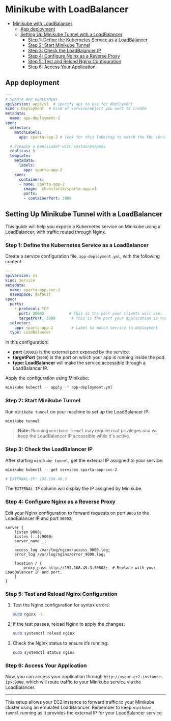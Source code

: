 # Minikube with LoadBalancer

- [Minikube with LoadBalancer](#minikube-with-loadbalancer)
  - [App deployment](#app-deployment)
  - [Setting Up Minikube Tunnel with a LoadBalancer](#setting-up-minikube-tunnel-with-a-loadbalancer)
    - [Step 1: Define the Kubernetes Service as a LoadBalancer](#step-1-define-the-kubernetes-service-as-a-loadbalancer)
    - [Step 2: Start Minikube Tunnel](#step-2-start-minikube-tunnel)
    - [Step 3: Check the LoadBalancer IP](#step-3-check-the-loadbalancer-ip)
    - [Step 4: Configure Nginx as a Reverse Proxy](#step-4-configure-nginx-as-a-reverse-proxy)
    - [Step 5: Test and Reload Nginx Configuration](#step-5-test-and-reload-nginx-configuration)
    - [Step 6: Access Your Application](#step-6-access-your-application)

## App deployment

```yaml
---
# SPARTA APP DEPLOYMENT
apiVersion: apps/v1  # specify api to use for deployment
kind : Deployment  # kind of service/object you want to create
metadata:
  name: app-deployment-2
spec:
  selector:
    matchLabels:
      app: sparta-app-2 # look for this labe/tag to match the k8n service

  # Creaate a ReplicaSet with instances/pods
  replicas: 5
  template:
    metadata:
      labels:
        app: sparta-app-2
    spec:
      containers:
      - name: sparta-app-2
        image:  shonifari8/sparta-app:v1
        ports:
        - containerPort: 3000
```

## Setting Up Minikube Tunnel with a LoadBalancer

This guide will help you expose a Kubernetes service on Minikube using a LoadBalancer, with traffic routed through Nginx.

### Step 1: Define the Kubernetes Service as a LoadBalancer

Create a service configuration file, `app-deployment.yml`, with the following content:

```yaml
---
apiVersion: v1
kind: Service
metadata:
  name: sparta-app-svc-2
  namespace: default
spec:
  ports:
    - protocol: TCP
      port: 30002           # This is the port your clients will use.
      targetPort: 3000       # This is the port your application is running on.
  selector:
    app: sparta-app-2        # Label to match service to deployment
  type: LoadBalancer
```

In this configuration:

- **port** (`30002`) is the external port exposed by the service.
- **targetPort** (`3000`) is the port on which your app is running inside the pod.
- **type: LoadBalancer** will make the service accessible through a LoadBalancer IP.

Apply the configuration using Minikube:

```sh
minikube kubectl -- apply -f app-deployment.yml
```

### Step 2: Start Minikube Tunnel

Run `minikube tunnel` on your machine to set up the LoadBalancer IP:

```sh
minikube tunnel
```

> **Note:** Running `minikube tunnel` may require root privileges and will keep the LoadBalancer IP accessible while it's active.

### Step 3: Check the LoadBalancer IP

After starting `minikube tunnel`, get the external IP assigned to your service:

```sh
minikube kubectl -- get services sparta-app-svc-2

# EXTERNAL-IP: 192.168.49.3
```

The `EXTERNAL-IP` column will display the IP assigned by Minikube.

### Step 4: Configure Nginx as a Reverse Proxy

Edit your Nginx configuration to forward requests on port `9000` to the LoadBalancer IP and port `30002`:

```nginx
server {
    listen 9000;
    listen [::]:9000;
    server_name _;

    access_log /var/log/nginx/access_9000.log;
    error_log /var/log/nginx/error_9000.log;

    location / {
        proxy_pass http://192.168.49.3:30002;  # Replace with your LoadBalancer IP and port.
    }
}
```

### Step 5: Test and Reload Nginx Configuration

1. Test the Nginx configuration for syntax errors:

    ```sh
    sudo nginx -t
    ```

2. If the test passes, reload Nginx to apply the changes:

    ```sh
    sudo systemctl reload nginx
    ```

3. Check the Nginx status to ensure it’s running:

    ```sh
    sudo systemctl status nginx
    ```

### Step 6: Access Your Application

Now, you can access your application through `http://<your-ec2-instance-ip>:9000`, which will route traffic to your Minikube service via the LoadBalancer.

---

This setup allows your EC2 instance to forward traffic to your Minikube cluster using an emulated LoadBalancer. Remember to keep `minikube tunnel` running as it provides the external IP for your LoadBalancer service.